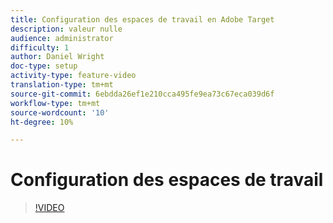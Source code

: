 ```yaml
---
title: Configuration des espaces de travail en Adobe Target
description: valeur nulle
audience: administrator
difficulty: 1
author: Daniel Wright
doc-type: setup
activity-type: feature-video
translation-type: tm+mt
source-git-commit: 6ebdda26ef1e210cca495fe9ea73c67eca039d6f
workflow-type: tm+mt
source-wordcount: '10'
ht-degree: 10%

---
```



# Configuration des espaces de travail

>[!VIDEO](https://video.tv.adobe.com/v/19463/?quality=12)
